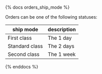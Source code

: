 
{% docs orders_ship_mode %}

Orders can be one of the following statuses:

| ship mode         | description |
|----------------|----------------|
| First class    | The 1 day      |
| Standard class | The 2 days     |
| Second class   | The 1 week     |


{% enddocs %}
